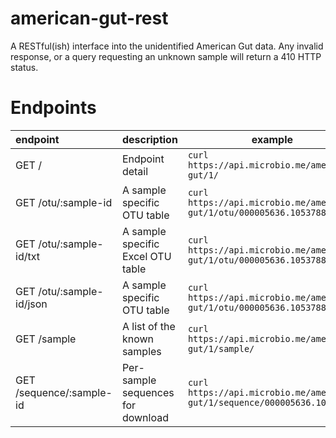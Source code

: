 # american-gut-rest

A RESTful(ish) interface into the unidentified American Gut data. Any invalid response, or a query requesting an unknown sample will return a 410 HTTP status. 

# Endpoints

| endpoint | description | example | result | 
| :------- | ----------- | ------- | -----: |
| GET /    | Endpoint detail | `curl https://api.microbio.me/american-gut/1/` | `{"foo_url": ...}`
| GET /otu/:sample-id | A sample specific OTU table | `curl https://api.microbio.me/american-gut/1/otu/000005636.1053788` | A [BIOM-format 1.0.0](http://biom-format.org/documentation/format_versions/biom-1.0.html) table |
| GET /otu/:sample-id/txt | A sample specific Excel OTU table | `curl https://api.microbio.me/american-gut/1/otu/000005636.1053788/txt` | A tab delimited string |
| GET /otu/:sample-id/json | A sample specific OTU table | `curl https://api.microbio.me/american-gut/1/otu/000005636.1053788/json` | A [BIOM-format 1.0.0](http://biom-format.org/documentation/format_versions/biom-1.0.html) table |
| GET /sample | A list of the known samples | `curl https://api.microbio.me/american-gut/1/sample/` | `["foo", "bar", ...]`
| GET /sequence/:sample-id | Per-sample sequences for download | `curl https://api.microbio.me/american-gut/1/sequence/000005636.1053788` | `{"fastq_url": "ftp://..."}` |


